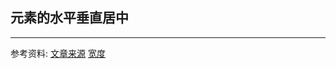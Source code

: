元素的水平垂直居中
-------

-------
参考资料:
[文章来源](https://juejin.im/post/58f818bbb123db006233ab2a)
[宽度](https://developer.mozilla.org/zh-CN/docs/Web/CSS/width)
